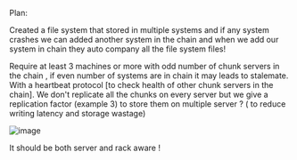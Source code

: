 Plan:

Created a file system that stored in multiple systems and if any system crashes we can added another system in the chain and when we add our system in chain they auto company
all the file system files!

Require at least 3 machines or more with odd number of chunk servers in the chain , if even number of systems are in chain it may leads to stalemate.
With a heartbeat protocol [to check health of other chunk servers in the chain].
We don't replicate all the chunks on every server but we give a replication factor (example 3) to store them on multiple server ? ( to reduce writing latency and storage wastage)


![image](https://github.com/user-attachments/assets/dcfde23c-b432-4e60-82d2-dac6a5e5f554)

It should be both server and rack aware ! 
